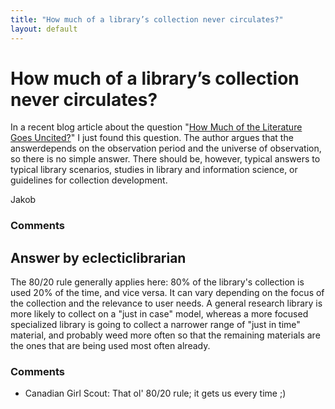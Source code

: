 ```yaml
---
title: "How much of a library’s collection never circulates?"
layout: default
---
```

How much of a library’s collection never circulates?
=====================
In a recent blog article about the question "[How Much of the Literature
Goes
Uncited?](http://scholarlykitchen.sspnet.org/2012/12/20/how-much-of-the-literature-goes-uncited/)"
I just found this question. The author argues that the answerdepends on
the observation period and the universe of observation, so there is no
simple answer. There should be, however, typical answers to typical
library scenarios, studies in library and information science, or
guidelines for collection development.

Jakob

### Comments ###


Answer by eclecticlibrarian
----------------
The 80/20 rule generally applies here: 80% of the library's collection
is used 20% of the time, and vice versa. It can vary depending on the
focus of the collection and the relevance to user needs. A general
research library is more likely to collect on a "just in case" model,
whereas a more focused specialized library is going to collect a
narrower range of "just in time" material, and probably weed more often
so that the remaining materials are the ones that are being used most
often already.

### Comments ###
* Canadian Girl Scout: That ol' 80/20 rule; it gets us every time ;)

